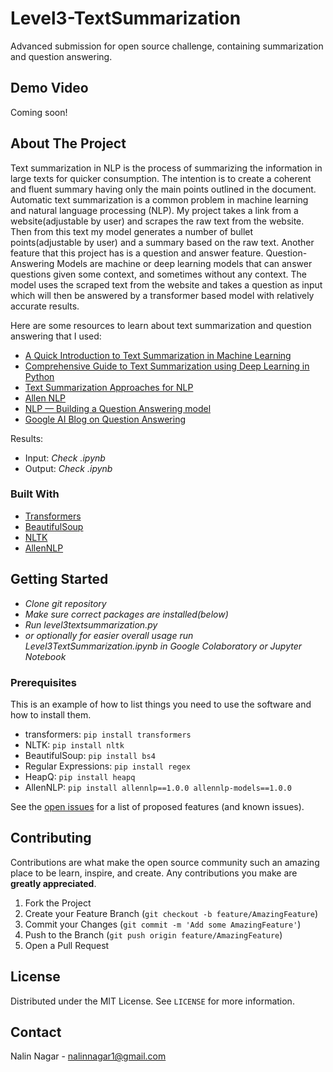 # Level3-TextSummarization
Advanced submission for open source challenge, containing summarization and question answering.

## Demo Video

Coming soon!

<!-- ABOUT THE PROJECT -->
## About The Project

Text summarization in NLP is the process of summarizing the information in large texts for quicker consumption. The intention is to create a coherent and fluent summary having only the main points outlined in the document. Automatic text summarization is a common problem in machine learning and natural language processing (NLP). My project takes a link from a website(adjustable by user) and scrapes the raw text from the website. Then from this text my model generates a number of bullet points(adjustable by user) and a summary based on the raw text. Another feature that this project has is a question and answer feature. Question-Answering Models are machine or deep learning models that can answer questions given some context, and sometimes without any context. The model uses the scraped text from the website and takes a question as input which will then be answered by a transformer based model with relatively accurate results.


Here are some resources to learn about text summarization and question answering that I used:

* [A Quick Introduction to Text Summarization in Machine Learning](https://towardsdatascience.com/a-quick-introduction-to-text-summarization-in-machine-learning-3d27ccf18a9f)
* [Comprehensive Guide to Text Summarization using Deep Learning in Python](https://www.analyticsvidhya.com/blog/2019/06/comprehensive-guide-text-summarization-using-deep-learning-python/)
* [Text Summarization Approaches for NLP](https://www.machinelearningplus.com/nlp/text-summarization-approaches-nlp-example/)
* [Allen NLP](https://github.com/allenai/allennlp)
* [NLP — Building a Question Answering model](https://towardsdatascience.com/nlp-building-a-question-answering-model-ed0529a68c54)
* [Google AI Blog on Question Answering](https://ai.googleblog.com/2021/03/progress-and-challenges-in-long-form.html)
 

Results: 
* Input: *Check .ipynb*
* Output: *Check .ipynb*

### Built With

* [Transformers](https://huggingface.co)
* [BeautifulSoup](https://www.crummy.com/software/BeautifulSoup/bs4/doc/)
* [NLTK](https://www.nltk.org)
* [AllenNLP](https://allennlp.org/)


<!-- GETTING STARTED -->
## Getting Started

* *Clone git repository*
* *Make sure correct packages are installed(below)*
* *Run level3textsummarization.py*
* *or optionally for easier overall usage run Level3TextSummarization.ipynb in Google Colaboratory or Jupyter Notebook*

### Prerequisites

This is an example of how to list things you need to use the software and how to install them.
* transformers:
  ```pip install transformers```
* NLTK:
  ```pip install nltk```
* BeautifulSoup:
  ```pip install bs4```
* Regular Expressions:
  ```pip install regex```
* HeapQ:
  ```pip install heapq```
* AllenNLP:
  ```pip install allennlp==1.0.0 allennlp-models==1.0.0```


See the [open issues](https://github.com/NNDEV1/Level3-TextSummarization/issues) for a list of proposed features (and known issues).



<!-- CONTRIBUTING -->
## Contributing

Contributions are what make the open source community such an amazing place to be learn, inspire, and create. Any contributions you make are **greatly appreciated**.

1. Fork the Project
2. Create your Feature Branch (`git checkout -b feature/AmazingFeature`)
3. Commit your Changes (`git commit -m 'Add some AmazingFeature'`)
4. Push to the Branch (`git push origin feature/AmazingFeature`)
5. Open a Pull Request



<!-- LICENSE -->
## License

Distributed under the MIT License. See `LICENSE` for more information.



<!-- CONTACT -->
## Contact

Nalin Nagar - nalinnagar1@gmail.com




